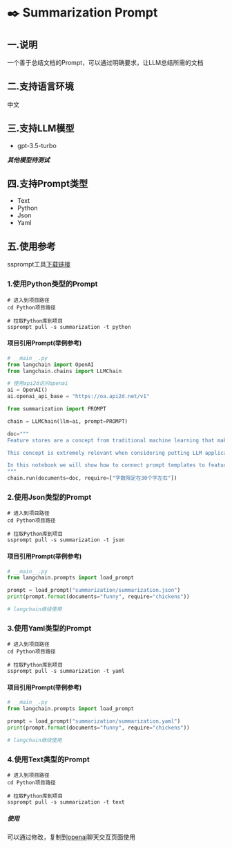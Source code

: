 # ✒️ Summarization Prompt

## 一.说明

一个善于总结文档的Prompt，可以通过明确要求，让LLM总结所需的文档

## 二.支持语言环境

中文

## 三.支持LLM模型

* gpt-3.5-turbo

***其他模型待测试***
## 四.支持Prompt类型
* Text
* Python
* Json
* Yaml

## 五.使用参考
ssprompt工具[下载链接](https://github.com/ptonlix/ssprompt)

### 1.使用Python类型的Prompt

```shell
# 进入到项目路径
cd Python项目路径

# 拉取Python库到项目
ssprompt pull -s summarization -t python

```
####  项目引用Prompt(举例参考)
```python
# __main__.py
from langchain import OpenAI
from langchain.chains import LLMChain

# 使用api2d访问openai
ai = OpenAI()
ai.openai_api_base = "https://oa.api2d.net/v1" 

from summarization import PROMPT

chain = LLMChain(llm=ai, prompt=PROMPT)

doc="""
Feature stores are a concept from traditional machine learning that make sure data fed into models is up-to-date and relevant. For more on this, see here.

This concept is extremely relevant when considering putting LLM applications in production. In order to personalize LLM applications, you may want to combine LLMs with up-to-date information about particular users. Feature stores can be a great way to keep that data fresh, and LangChain provides an easy way to combine that data with LLMs.

In this notebook we will show how to connect prompt templates to feature stores. The basic idea is to call a feature store from inside a prompt template to retrieve values that are then formatted into the prompt.
"""
chain.run(documents=doc, require=["字数限定在30个字左右"])
```
### 2.使用Json类型的Prompt

```shell
# 进入到项目路径
cd Python项目路径

# 拉取Python库到项目
ssprompt pull -s summarization -t json
```
####  项目引用Prompt(举例参考)
```python
# __main__.py
from langchain.prompts import load_prompt

prompt = load_prompt("summarization/summarization.json")
print(prompt.format(documents="funny", require="chickens"))

# langchain继续使用
```

### 3.使用Yaml类型的Prompt

```shell
# 进入到项目路径
cd Python项目路径

# 拉取Python库到项目
ssprompt pull -s summarization -t yaml
```
####  项目引用Prompt(举例参考)
```python
# __main__.py
from langchain.prompts import load_prompt

prompt = load_prompt("summarization/summarization.yaml")
print(prompt.format(documents="funny", require="chickens"))

# langchain继续使用
```

### 4.使用Text类型的Prompt

```shell
# 进入到项目路径
cd Python项目路径

# 拉取Python库到项目
ssprompt pull -s summarization -t text
```
##### 使用

可以通过修改，复制到[openai](http://chat.openai.com)聊天交互页面使用

